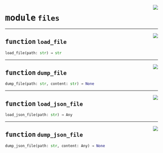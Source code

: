 <!-- markdownlint-disable -->

<a href="https://github.com/tum-esm/utils/tree/main/tum_esm_utils/files.py#L0"><img align="right" style="float:right;" src="https://img.shields.io/badge/-source-cccccc?style=flat-square"></a>

# <kbd>module</kbd> `files`





---

<a href="https://github.com/tum-esm/utils/tree/main/tum_esm_utils/files.py#L5"><img align="right" style="float:right;" src="https://img.shields.io/badge/-source-cccccc?style=flat-square"></a>

## <kbd>function</kbd> `load_file`

```python
load_file(path: str) → str
```






---

<a href="https://github.com/tum-esm/utils/tree/main/tum_esm_utils/files.py#L10"><img align="right" style="float:right;" src="https://img.shields.io/badge/-source-cccccc?style=flat-square"></a>

## <kbd>function</kbd> `dump_file`

```python
dump_file(path: str, content: str) → None
```






---

<a href="https://github.com/tum-esm/utils/tree/main/tum_esm_utils/files.py#L15"><img align="right" style="float:right;" src="https://img.shields.io/badge/-source-cccccc?style=flat-square"></a>

## <kbd>function</kbd> `load_json_file`

```python
load_json_file(path: str) → Any
```






---

<a href="https://github.com/tum-esm/utils/tree/main/tum_esm_utils/files.py#L20"><img align="right" style="float:right;" src="https://img.shields.io/badge/-source-cccccc?style=flat-square"></a>

## <kbd>function</kbd> `dump_json_file`

```python
dump_json_file(path: str, content: Any) → None
```






